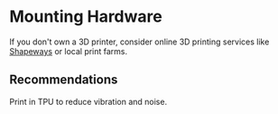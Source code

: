 # Mounting Hardware
If you don't own a 3D printer, consider online 3D printing services like [Shapeways](https://www.shapeways.com/) or local print farms.

## Recommendations
Print in TPU to reduce vibration and noise.